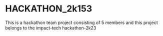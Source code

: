 # HACKATHON_2k153
This is a hackathon team project consisting of 5 members and this project belongs to the impact-tech hackathon-2k23
